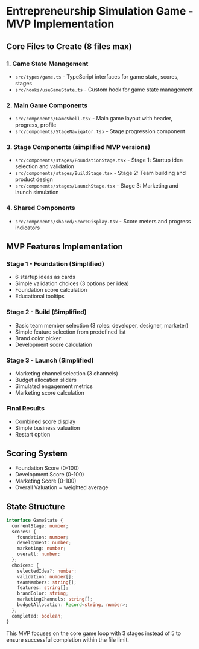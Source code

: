 # Entrepreneurship Simulation Game - MVP Implementation

## Core Files to Create (8 files max)

### 1. Game State Management
- `src/types/game.ts` - TypeScript interfaces for game state, scores, stages
- `src/hooks/useGameState.ts` - Custom hook for game state management

### 2. Main Game Components
- `src/components/GameShell.tsx` - Main game layout with header, progress, profile
- `src/components/StageNavigator.tsx` - Stage progression component

### 3. Stage Components (simplified MVP versions)
- `src/components/stages/FoundationStage.tsx` - Stage 1: Startup idea selection and validation
- `src/components/stages/BuildStage.tsx` - Stage 2: Team building and product design
- `src/components/stages/LaunchStage.tsx` - Stage 3: Marketing and launch simulation

### 4. Shared Components
- `src/components/shared/ScoreDisplay.tsx` - Score meters and progress indicators

## MVP Features Implementation

### Stage 1 - Foundation (Simplified)
- 6 startup ideas as cards
- Simple validation choices (3 options per idea)
- Foundation score calculation
- Educational tooltips

### Stage 2 - Build (Simplified)  
- Basic team member selection (3 roles: developer, designer, marketer)
- Simple feature selection from predefined list
- Brand color picker
- Development score calculation

### Stage 3 - Launch (Simplified)
- Marketing channel selection (3 channels)
- Budget allocation sliders
- Simulated engagement metrics
- Marketing score calculation

### Final Results
- Combined score display
- Simple business valuation
- Restart option

## Scoring System
- Foundation Score (0-100)
- Development Score (0-100) 
- Marketing Score (0-100)
- Overall Valuation = weighted average

## State Structure
```typescript
interface GameState {
  currentStage: number;
  scores: {
    foundation: number;
    development: number;
    marketing: number;
    overall: number;
  };
  choices: {
    selectedIdea?: number;
    validation: number[];
    teamMembers: string[];
    features: string[];
    brandColor: string;
    marketingChannels: string[];
    budgetAllocation: Record<string, number>;
  };
  completed: boolean;
}
```

This MVP focuses on the core game loop with 3 stages instead of 5 to ensure successful completion within the file limit.